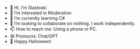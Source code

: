 - 👋 Hi, I’m Slastoski
- 👀 I’m interested in Moderation
- 🌱 I’m currently learning C#
- 🖤 I’m looking to collaborate on nothing. I work independently.
- 📫 How to reach me: Using a phone or PC.
- 😄 Pronouns: Chat/GPT
- 🎃 Happy Halloween!

<!---
Site-Moderator-Slastoski/Site-Moderator-Slastoski is a ✨ special ✨ repository because its `README.md` (this file) appears on your GitHub profile.
You can click the Preview link to take a look at your changes.
--->
